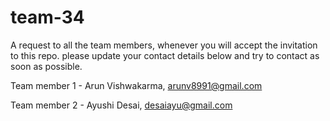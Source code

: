 # team-34

A request to all the team members, whenever you will accept the invitation to this repo. please update your contact details below and try to contact as soon as possible.

Team member 1 - Arun Vishwakarma, arunv8991@gmail.com

Team member 2 - Ayushi Desai, desaiayu@gmail.com
